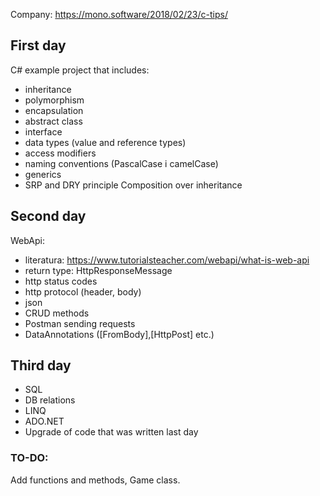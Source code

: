 Company: https://mono.software/2018/02/23/c-tips/
## First day
C# example project that includes:
* inheritance
* polymorphism
* encapsulation
* abstract class
* interface
* data types (value and reference types)
* access modifiers
* naming conventions (PascalCase i camelCase)
* generics
* SRP and DRY principle
Composition over inheritance
## Second day
WebApi:
* literatura: https://www.tutorialsteacher.com/webapi/what-is-web-api
* return type: HttpResponseMessage
* http status codes
* http protocol (header, body)
* json
* CRUD methods
* Postman sending requests
* DataAnnotations ([FromBody],[HttpPost] etc.)
## Third day
* SQL
* DB relations
* LINQ
* ADO.NET
* Upgrade of code that was written last day
### TO-DO: 
Add functions and methods,
Game class.
